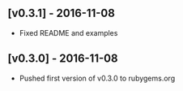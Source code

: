 ## [v0.3.1] - 2016-11-08

- Fixed README and examples

## [v0.3.0] - 2016-11-08

- Pushed first version of v0.3.0 to rubygems.org
